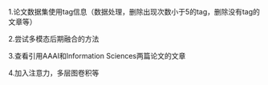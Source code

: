 1.论文数据集使用tag信息（数据处理，删除出现次数小于5的tag，删除没有tag的文章等）

2.尝试多模态后期融合的方法

3.查看引用AAAI和Information Sciences两篇论文的文章

4.加入注意力，多层图卷积等
